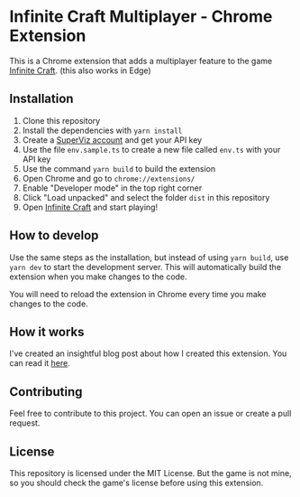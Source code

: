 # Infinite Craft Multiplayer - Chrome Extension

This is a Chrome extension that adds a multiplayer feature to the game [Infinite Craft](https://neal.fun/infinite-craft/). (this also works in Edge)

## Installation

1. Clone this repository
2. Install the dependencies with `yarn install`
3. Create a [SuperViz account](https://superviz.com/?origin=infinite-craft) and get your API key
4. Use the file `env.sample.ts` to create a new file called `env.ts` with your API key
5. Use the command `yarn build` to build the extension
6. Open Chrome and go to `chrome://extensions/`
7. Enable "Developer mode" in the top right corner
8. Click "Load unpacked" and select the folder `dist` in this repository
9. Open [Infinite Craft](https://neal.fun/infinite-craft/) and start playing!

## How to develop

Use the same steps as the installation, but instead of using `yarn build`, use `yarn dev` to start the development server. This will automatically build the extension when you make changes to the code.

You will need to reload the extension in Chrome every time you make changes to the code.

## How it works

I've created an insightful blog post about how I created this extension. You can read it [here](https://dev.to/vtnorton/how-i-made-infinite-craft-a-multiplayer-game-with-a-few-lines-of-code-4ne7).

## Contributing

Feel free to contribute to this project. You can open an issue or create a pull request.

## License

This repository is licensed under the MIT License. But the game is not mine, so you should check the game's license before using this extension.
